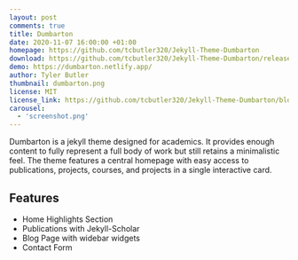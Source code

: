 ```yaml
---
layout: post
comments: true
title: Dumbarton
date: 2020-11-07 16:00:00 +01:00
homepage: https://github.com/tcbutler320/Jekyll-Theme-Dumbarton
download: https://github.com/tcbutler320/Jekyll-Theme-Dumbarton/releases/latest
demo: https://dumbarton.netlify.app/
author: Tyler Butler
thumbnail: dumbarton.png
license: MIT
license_link: https://github.com/tcbutler320/Jekyll-Theme-Dumbarton/blob/master/LICENSE.txt
carousel:
  - 'screenshot.png'
---
```


Dumbarton is a jekyll theme designed for academics. It provides enough content to fully represent a full body of work but still retains a minimalistic feel. The  theme features a central homepage with easy access to publications, projects, courses, and projects in a single interactive card.

## Features

* Home Highlights Section
* Publications with Jekyll-Scholar
* Blog Page with widebar widgets
* Contact Form
